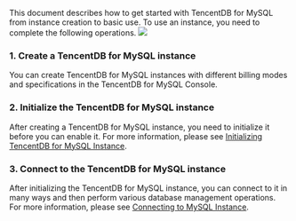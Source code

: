 This document describes how to get started with TencentDB for MySQL from instance creation to basic use. To use an instance, you need to complete the following operations.
![](https://main.qcloudimg.com/raw/397dbb3f8755e4a280aa9ede45ba2725.png)

### 1. Create a TencentDB for MySQL instance
You can create TencentDB for MySQL instances with different billing modes and specifications in the TencentDB for MySQL Console.

### 2. Initialize the TencentDB for MySQL instance
After creating a TencentDB for MySQL instance, you need to initialize it before you can enable it. For more information, please see [Initializing TencentDB for MySQL Instance](https://intl.cloud.tencent.com/document/product/236/3128).

### 3. Connect to the TencentDB for MySQL instance
After initializing the TencentDB for MySQL instance, you can connect to it in many ways and then perform various database management operations. For more information, please see [Connecting to MySQL Instance](https://intl.cloud.tencent.com/document/product/236/3130).



